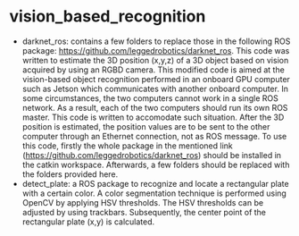 # vision_based_recognition

- darknet_ros: contains a few folders to replace those in the following ROS package: https://github.com/leggedrobotics/darknet_ros.
This code was written to estimate the 3D position (x,y,z) of a 3D object based on vision acquired by using an RGBD camera. This modified code is aimed at the vision-based object recognition performed in an onboard GPU computer such as Jetson which communicates with another onboard computer. In some circumstances, the two computers cannot work in a single ROS network. As a result, each of the two computers should run its own ROS master. This code is written to accomodate such situation. After the 3D position is estimated, the position values are to be sent to the other computer through an Ethernet connection, not as ROS message. 
To use this code, firstly the whole package in the mentioned link (https://github.com/leggedrobotics/darknet_ros) should be installed in the catkin workspace. Afterwards, a few folders should be replaced with the folders provided here.
- detect_plate: a ROS package to recognize and locate a rectangular plate with a certain color. A color segmentation technique is performed using OpenCV by applying HSV thresholds. The HSV thresholds can be adjusted by using trackbars. Subsequently, the center point of the rectangular plate (x,y) is calculated.
